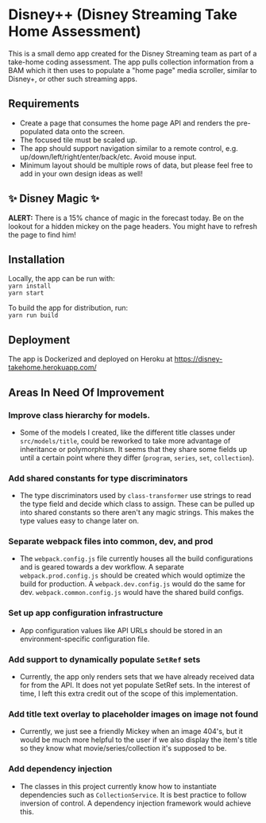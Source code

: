 # Disney++ (Disney Streaming Take Home Assessment)

This is a small demo app created for the Disney Streaming team as part
of a take-home coding assessment. The app pulls collection information from a BAM
which it then uses to populate a "home page" media scroller, similar to Disney+, 
or other such streaming apps.

## Requirements

- Create a page that consumes the home page API and renders the pre-populated data
onto the screen.
- The focused tile must be scaled up.
- The app should support navigation similar to a remote control, e.g.
up/down/left/right/enter/back/etc. Avoid mouse input.
- Minimum layout should be multiple rows of data, but please feel free to add in your
own design ideas as well!

## ✨ Disney Magic ✨

**ALERT:** There is a 15% chance of magic in the forecast today.
Be on the lookout for a hidden mickey on the page headers. You might
have to refresh the page to find him!

## Installation

Locally, the app can be run with:  
`yarn install`  
`yarn start`

To build the app for distribution, run:   
`yarn run build`

## Deployment

The app is Dockerized and deployed on Heroku at
https://disney-takehome.herokuapp.com/

## Areas In Need Of Improvement

### Improve class hierarchy for models. 
* Some of the models I created, like the different title classes under `src/models/title`, 
could be reworked to take more advantage of inheritance or polymorphism. 
It seems that they share some fields up until a
certain point where they differ (`program`, `series`, `set`, `collection`).
  

### Add shared constants for type discriminators
* The type discriminators used by `class-transformer` use strings to read
the type field and decide which class to assign. These can be pulled up into
shared constants so there aren't any magic strings. This makes the type values
easy to change later on.


### Separate webpack files into common, dev, and prod
*  The `webpack.config.js` file currently houses all the build configurations and
is geared towards a dev workflow. A separate `webpack.prod.config.js` should be
created which would optimize the build for production. A `webpack.dev.config.js` would
do the same for dev. `webpack.common.config.js` would have the shared build configs. 

### Set up app configuration infrastructure
* App configuration values like API URLs should be stored in an environment-specific 
configuration file.

### Add support to dynamically populate `SetRef` sets
* Currently, the app only renders sets that we have already received data for
from the API. It does not yet populate SetRef sets. In the interest of time, I
left this extra credit out of the scope of this implementation.

### Add title text overlay to placeholder images on image not found
* Currently, we just see a friendly Mickey when an image 404's, but 
it would be much more helpful to the user if we also display the item's
title so they know what movie/series/collection it's supposed to be.

### Add dependency injection
* The classes in this project currently know how to instantiate dependencies
such as `CollectionService`. It is best practice to follow inversion of control. 
A dependency injection framework would achieve this.